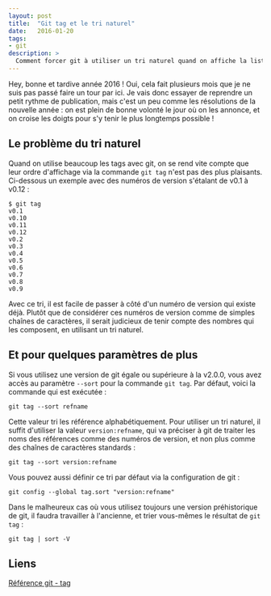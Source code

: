 ```yaml
---
layout: post
title:  "Git tag et le tri naturel"
date:   2016-01-20
tags:
- git
description: >
  Comment forcer git à utiliser un tri naturel quand on affiche la liste des tags ?
---
```


Hey, bonne et tardive année 2016 !
Oui, cela fait plusieurs mois que je ne suis pas passé faire un tour par ici. Je vais donc essayer de reprendre un petit rythme de publication, mais c'est un peu comme les résolutions de la nouvelle année : on est plein de bonne volonté le jour où on les annonce, et on croise les doigts pour s'y tenir le plus longtemps possible !

## Le problème du tri naturel

Quand on utilise beaucoup les tags avec git, on se rend vite compte que leur ordre d'affichage via la commande `git tag` n'est pas des plus plaisants. Ci-dessous un exemple avec des numéros de version s'étalant de v0.1 à v0.12 :

	$ git tag
	v0.1
	v0.10
	v0.11
	v0.12
	v0.2
	v0.3
	v0.4
	v0.5
	v0.6
	v0.7
	v0.8
	v0.9

Avec ce tri, il est facile de passer à côté d'un numéro de version qui existe déjà. Plutôt que de considérer ces numéros de version comme de simples chaînes de caractères, il serait judicieux de tenir compte des nombres qui les composent, en utilisant un tri naturel.

## Et pour quelques paramètres de plus

Si vous utilisez une version de git égale ou supérieure à la v2.0.0, vous avez accès au paramètre `--sort` pour la commande `git tag`. Par défaut, voici la commande qui est exécutée :

	git tag --sort refname

Cette valeur tri les référence alphabétiquement. Pour utiliser un tri naturel, il suffit d'utiliser la valeur `version:refname`, qui va préciser à git de traiter les noms des références comme des numéros de version, et non plus comme des chaînes de caractères standards :

	git tag --sort version:refname

Vous pouvez aussi définir ce tri par défaut via la configuration de git :

	git config --global tag.sort "version:refname"

Dans le malheureux cas où vous utilisez toujours une version préhistorique de git, il faudra travailler à l'ancienne, et trier vous-mêmes le résultat de `git tag` :

	git tag | sort -V

## Liens
[Référence git - tag](https://git-scm.com/docs/git-tag)